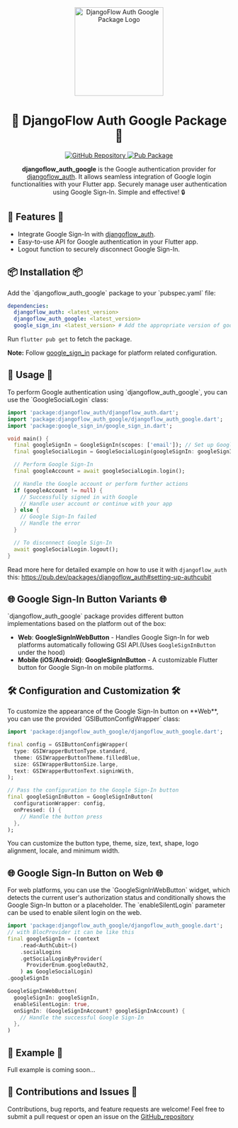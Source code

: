 <div align="center">
  <img src="https://user-images.githubusercontent.com/116165418/238683908-ddaa2265-af04-4915-8f02-bae1bce43291.png" alt="DjangoFlow Auth Google Package Logo" width="200">
  <h1>🔑 DjangoFlow Auth Google Package 🔑</h1>
</div>

<div align="center">
 <a href="https://github.com/djangoflow/flutter-djangoflow/">
    <img alt="GitHub Repository" src="https://img.shields.io/badge/GitHub-Repository-blue.svg">
  </a>
  <a href="https://pub.dev/packages/djangoflow_auth_google">
    <img alt="Pub Package" src="https://img.shields.io/pub/v/djangoflow_auth_google.svg">
  </a>
</div>

<div align="center">
  <p><b>djangoflow_auth_google</b> is the Google authentication provider for <a href="https://pub.dev/packages/djangoflow_auth">djangoflow_auth</a>. It allows seamless integration of Google login functionalities with your Flutter app. Securely manage user authentication using Google Sign-In. Simple and effective! 🔒</p>
</div>

<div align="left">
  <h2>🚀 Features 🚀</h2>
  <ul align="left">
    <li>Integrate Google Sign-In with <a href="https://pub.dev/packages/djangoflow_auth">djangoflow_auth</a>.</li>
    <li>Easy-to-use API for Google authentication in your Flutter app.</li>
    <li>Logout function to securely disconnect Google Sign-In.</li>
  </ul>
</div>

<div align="left">
  <h2>📦 Installation 📦</h2>
</div>
Add the `djangoflow_auth_google` package to your `pubspec.yaml` file:

```yaml
dependencies:
  djangoflow_auth: <latest_version>
  djangoflow_auth_google: <latest_version>
  google_sign_in: <latest_version> # Add the appropriate version of google_sign_in
```

Run `flutter pub get` to fetch the package.

**Note:** Follow [google_sign_in](https://pub.dev/packages/google_sign_in) package for platform related configuration.

<h2>🔧 Usage 🔧</h2>
To perform Google authentication using `djangoflow_auth_google`, you can use the `GoogleSocialLogin` class:

```dart
import 'package:djangoflow_auth/djangoflow_auth.dart';
import 'package:djangoflow_auth_google/djangoflow_auth_google.dart';
import 'package:google_sign_in/google_sign_in.dart';

void main() {
  final googleSignIn = GoogleSignIn(scopes: ['email']); // Set up Google Sign-In scopes
  final googleSocialLogin = GoogleSocialLogin(googleSignIn: googleSignIn);

  // Perform Google Sign-In
  final googleAccount = await googleSocialLogin.login();

  // Handle the Google account or perform further actions
  if (googleAccount != null) {
    // Successfully signed in with Google
    // Handle user account or continue with your app
  } else {
    // Google Sign-In failed
    // Handle the error
  }

  // To disconnect Google Sign-In
  await googleSocialLogin.logout();
}

```

Read more here for detailed example on how to use it with `djangoflow_auth` this: https://pub.dev/packages/djangoflow_auth#setting-up-authcubit

<h2>🌐 Google Sign-In Button Variants 🌐</h2>
`djangoflow_auth_google` package provides different button implementations based on the platform out of the box:

- **Web**: **GoogleSignInWebButton** - Handles Google Sign-In for web platforms automatically following GSI API.(Uses `GoogleSignInButton` under the hood)
- **Mobile (iOS/Android)**: **GoogleSignInButton** - A customizable Flutter button for Google Sign-In on mobile platforms.

<h2>🛠️ Configuration and Customization 🛠️</h2>
To customize the appearance of the Google Sign-In button on **Web**, you can use the provided `GSIButtonConfigWrapper` class:

```dart
import 'package:djangoflow_auth_google/djangoflow_auth_google.dart';

final config = GSIButtonConfigWrapper(
  type: GSIWrapperButtonType.standard,
  theme: GSIWrapperButtonTheme.filledBlue,
  size: GSIWrapperButtonSize.large,
  text: GSIWrapperButtonText.signinWith,
);

// Pass the configuration to the Google Sign-In button
final googleSignInButton = GoogleSignInButton(
  configurationWrapper: config,
  onPressed: () {
    // Handle the button press
  },
);
```

You can customize the button type, theme, size, text, shape, logo alignment, locale, and minimum width.

<h2>🌐 Google Sign-In Button on Web 🌐</h2>
For web platforms, you can use the `GoogleSignInWebButton` widget, which detects the current user's authorization status and conditionally shows the Google Sign-In button or a placeholder. The `enableSilentLogin` parameter can be used to enable silent login on the web.

```dart
import 'package:djangoflow_auth_google/djangoflow_auth_google.dart';
// with BlocProvider it can be like this
final googleSignIn = (context
    .read<AuthCubit>()
    .socialLogins
    .getSocialLoginByProvider(
      ProviderEnum.googleOauth2,
    ) as GoogleSocialLogin)
.googleSignIn

GoogleSignInWebButton(
  googleSignIn: googleSignIn,
  enableSilentLogin: true,
  onSignIn: (GoogleSignInAccount? googleSignInAccount) {
    // Handle the successful Google Sign-In
  },
)
```

<h2>🌟 Example 🌟</h2>
Full example is coming soon...

<h2>👏 Contributions and Issues 👏</h2>
Contributions, bug reports, and feature requests are welcome! Feel free to submit a pull request or open an issue on the <a href="https://github.com/djangoflow/flutter-djangoflow">GitHub_repository</a>
